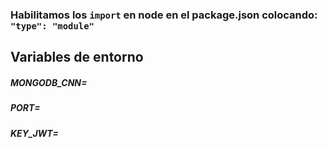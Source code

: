 

### Habilitamos los `import` en node en el package.json colocando: `"type": "module"`


## Variables de entorno

##### MONGODB_CNN=
##### PORT=
##### KEY_JWT=